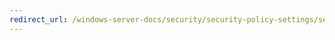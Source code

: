 ```yaml
---
redirect_url: /windows-server-docs/security/security-policy-settings/security-options/network-security-configure-encryption-types-allowed-for-kerberos.md
---
```

